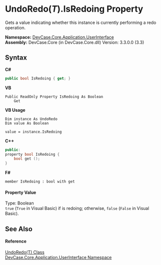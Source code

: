 # UndoRedo(*T*).IsRedoing Property 
 

Gets a value indicating whether this instance is currently performing a redo operation.

**Namespace:**&nbsp;<a href="N_DevCase_Core_Application_UserInterface">DevCase.Core.Application.UserInterface</a><br />**Assembly:**&nbsp;DevCase.Core (in DevCase.Core.dll) Version: 3.3.0.0 (3.3)

## Syntax

**C#**<br />
``` C#
public bool IsRedoing { get; }
```

**VB**<br />
``` VB
Public ReadOnly Property IsRedoing As Boolean
	Get
```

**VB Usage**<br />
``` VB Usage
Dim instance As UndoRedo
Dim value As Boolean

value = instance.IsRedoing

```

**C++**<br />
``` C++
public:
property bool IsRedoing {
	bool get ();
}
```

**F#**<br />
``` F#
member IsRedoing : bool with get

```


#### Property Value
Type: Boolean<br />`true` (`True` in Visual Basic) if is redoing; otherwise, `false` (`False` in Visual Basic).

## See Also


#### Reference
<a href="T_DevCase_Core_Application_UserInterface_UndoRedo_1">UndoRedo(T) Class</a><br /><a href="N_DevCase_Core_Application_UserInterface">DevCase.Core.Application.UserInterface Namespace</a><br />